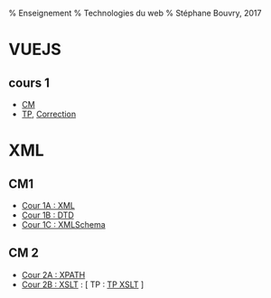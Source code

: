 % Enseignement
% Technologies du web
% Stéphane Bouvry, 2017

# VUEJS

## cours 1

- [CM](slides/vuejs-1.html)
- [TP](cours/vuejs-tp-1.html), [Correction](ressources/VueTP1-correction.zip)


# XML

## CM1

- [Cour 1A : XML](slides/xml-01.html)
- [Cour 1B : DTD](slides/xml-02-dtd.html)
- [Cour 1C : XMLSchema](slides/xml-03-xml-schema.html)

## CM 2

- [Cour 2A : XPATH](slides/xml-04-xpath.html)
- [Cour 2B : XSLT](slides/xml-05-xslt.html) : [ TP : [TP XSLT](cours/xml-s2-tp2.html) ]
